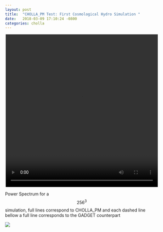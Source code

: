 ```yaml
---
layout: post
title:  "CHOLLA_PM Test: First Cosmological Hydro Simulation "
date:   2018-03-09 17:10:24 -0800
categories: cholla
---
```



<div style="text-align: center">
<video src="{{ site.url }}assets/videos/density_3D_256_30_gas.mp4" width="500" height="500" controls preload> </video>
</div>




Power Spectrum for a $$256^3$$ simulation, full lines correspond to CHOLLA_PM and each dashed line bellow a full line corresponds to the GADGET counterpart


<img src="{{ site.url }}assets/images/power_dm_gas_complete.png">
